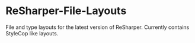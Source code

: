 # ReSharper-File-Layouts
File and type layouts for the latest version of ReSharper. Currently contains StyleCop like layouts.
